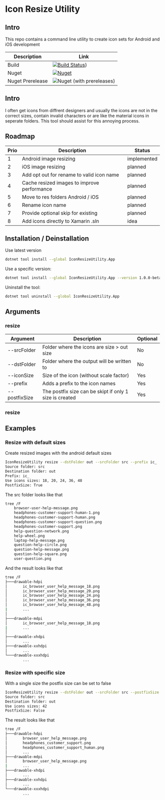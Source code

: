 # Icon Resize Utility

## Intro
This repo contains a command line utility to create icon sets for Android and iOS development


|Description      |Link        |
|-----------------|------------|
|Build            |[![Build Status](https://my-tech-projects.visualstudio.com/Icon%20Resize%20Utility/_apis/build/status/Release%20Build?branchName=master)](https://my-tech-projects.visualstudio.com/Icon%20Resize%20Utility/_build/latest?definitionId=15&branchName=master))|
|Nuget            |[![Nuget](https://img.shields.io/nuget/v/IconResizeUtility.App)](https://www.nuget.org/packages/IconResizeUtility.App)|
|Nuget Prerelease |![Nuget (with prereleases)](https://img.shields.io/nuget/vpre/IconResizeUtility.App)

## Intro
I often get icons from diffrent designers and usually the icons are not in the correct sizes, contain invalid characters or are like the material icons in seperate folders. This tool should assist for this annoying process.

## Roadmap

|Prio  |Description                                  |Status               |
|------|---------------------------------------------|---------------------|
| 1    |Android image resizing                       | implemented         |
| 2    |iOS image resizing                           | planned             |
| 3    |Add opt out for rename to valid icon name    | planned             |
| 4    |Cache resized images to improve performance  | planned             |
| 5    |Move to res folders Android / iOS            | planned             |
| 6    |Rename icon name                             | planned             |
| 7    |Provide optional skip for existing           | planned             |
| 8    |Add icons directly to Xamarin .sln           | idea                |


## Installation / Deinstallation
Use latest version

```bash
dotnet tool install --global IconResizeUtility.App
```

Use a specific version:

```bash
dotnet tool install --global IconResizeUtility.App --version 1.0.0-beta0014
```

Uninstall the tool:

```bash
dotnet tool uninstall --global IconResizeUtility.App
```

## Arguments

### resize

|Argument       |Description                                                 |Optional             |
|---------------|------------------------------------------------------------|---------------------|
| --srcFolder   |Folder where the icons are size > out size                  | No                  |
| --dstFolder   |Folder where the output will be written to                  | No                  |
| --iconSize    |Size of the icon (without scale factor)                     | Yes                 |
| --prefix      |Adds a prefix to the icon names                             | Yes                 |
| --postfixSize |The postfix size can be skipt if only 1 size is created     | Yes                 |

### resize

## Examples

### Resize with default sizes

Create resized images with the android default sizes

```bash
IconResizeUtility resize --dstFolder out --srcFolder src --prefix ic_
Source folder: src
Destination folder: out
Prefix: ic_
Use icons sizes: 18, 20, 24, 36, 48
PostfixSize: True
```

The src folder looks like that

```bash
tree /F
    browser-user-help-message.png
    headphones-customer-support-human-1.png
    headphones-customer-support-human.png
    headphones-customer-support-question.png
    headphones-customer-support.png
    help-question-network.png
    help-wheel.png
    laptop-help-message.png
    question-help-circle.png
    question-help-message.png
    question-help-square.png
    user-question.png
```

And the result looks like that

```bash
tree /F
├───drawable-hdpi
│       ic_browser_user_help_message_18.png
│       ic_browser_user_help_message_20.png
│       ic_browser_user_help_message_24.png
│       ic_browser_user_help_message_36.png
│       ic_browser_user_help_message_48.png
|       ...
│
├───drawable-mdpi
│       ic_browser_user_help_message_18.png
|       ...
│
├───drawable-xhdpi
│       ...
├───drawable-xxhdpi
│       ...
└───drawable-xxxhdpi
        ...
```

### Resize with specific size

With a single size the postfix size can be set to false

```bash
IconResizeUtility resize --dstFolder out --srcFolder src --postfixSize false --iconSize 42
Source folder: src
Destination folder: out
Use icons sizes: 42
PostfixSize: False

```

The result looks like that

```bash
tree /F
├───drawable-hdpi
│       browser_user_help_message.png
│       headphones_customer_support.png
│       headphones_customer_support_human.png
│       ...
├───drawable-mdpi
│       browser_user_help_message.png
|       ...
├───drawable-xhdpi
│       ...
├───drawable-xxhdpi
│       ...
└───drawable-xxxhdpi
        ...
```